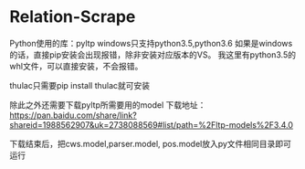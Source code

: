 # Relation-Scrape
Python使用的库：pyltp
windows只支持python3.5,python3.6
如果是windows的话，直接pip安装会出现报错，除非安装对应版本的VS。
我这里有python3.5的whl文件，可以直接安装，不会报错。

thulac只需要pip install thulac就可安装

除此之外还需要下载pyltp所需要用的model
下载地址：
https://pan.baidu.com/share/link?shareid=1988562907&uk=2738088569#list/path=%2Fltp-models%2F3.4.0

下载结束后，把cws.model,parser.model, pos.model放入py文件相同目录即可运行
